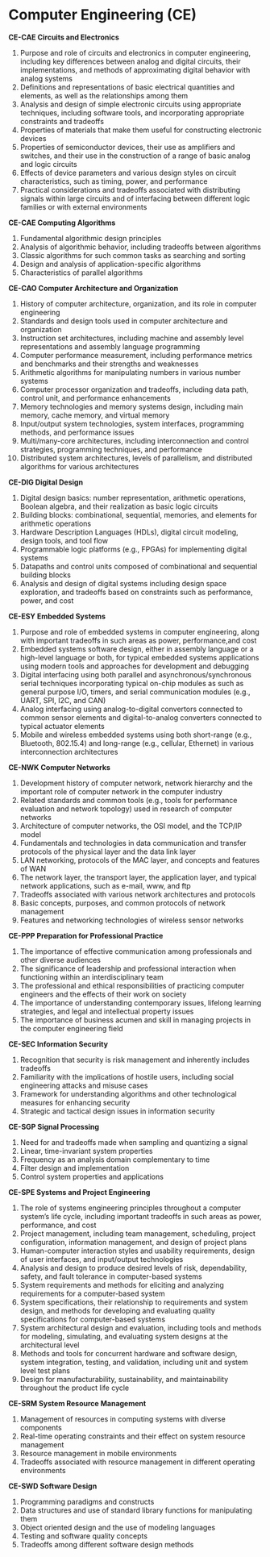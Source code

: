 # Computer Engineering (CE)

**CE-CAE Circuits and Electronics**
1. Purpose and role of circuits and electronics in computer engineering, including key differences between analog and digital circuits, their implementations, and methods of approximating digital behavior with analog systems
2. Definitions and representations of basic electrical quantities and elements, as well as the relationships among them
3. Analysis and design of simple electronic circuits using appropriate techniques, including software tools, and incorporating appropriate constraints and tradeoffs
4. Properties of materials that make them useful for constructing electronic devices
5. Properties of semiconductor devices, their use as amplifiers and switches, and their use in the construction of a range of basic analog and logic circuits
6. Effects of device parameters and various design styles on circuit characteristics, such as timing, power, and performance
7. Practical considerations and tradeoffs associated with distributing signals within large circuits and of interfacing between different logic families or with external environments

**CE-CAE Computing Algorithms**
1. Fundamental algorithmic design principles
2. Analysis of algorithmic behavior, including tradeoffs between algorithms
3. Classic algorithms for such common tasks as searching and sorting
4. Design and analysis of application-specific algorithms
5. Characteristics of parallel algorithms

**CE-CAO Computer Architecture and Organization**
1. History of computer architecture, organization, and its role in computer engineering
2. Standards and design tools used in computer architecture and organization
3. Instruction set architectures, including machine and assembly level representations and assembly language programming
4. Computer performance measurement, including performance metrics and benchmarks and their strengths and weaknesses
5. Arithmetic algorithms for manipulating numbers in various number systems
6. Computer processor organization and tradeoffs, including data path, control unit, and performance enhancements
7. Memory technologies and memory systems design, including main memory, cache memory, and virtual memory
8. Input/output system technologies, system interfaces, programming methods, and performance issues
9. Multi/many-core architectures, including interconnection and control strategies, programming techniques, and performance
10. Distributed system architectures, levels of parallelism, and distributed algorithms for various architectures

**CE-DIG Digital Design**
1. Digital design basics: number representation, arithmetic operations, Boolean algebra, and their realization as basic logic circuits
2. Building blocks: combinational, sequential, memories, and elements for arithmetic operations
3. Hardware Description Languages (HDLs), digital circuit modeling, design tools, and tool flow
4. Programmable logic platforms (e.g., FPGAs) for implementing digital systems
5. Datapaths and control units composed of combinational and sequential building blocks
6. Analysis and design of digital systems including design space exploration, and tradeoffs based on constraints such as performance, power, and cost

**CE-ESY Embedded Systems**
1. Purpose and role of embedded systems in computer engineering, along with important tradeoffs in such areas as power, performance,and cost
2. Embedded systems software design, either in assembly language or a high-level language or both, for typical embedded systems
applications using modern tools and approaches for development and debugging
3. Digital interfacing using both parallel and asynchronous/synchronous serial techniques incorporating typical on-chip modules as such as general purpose I/O, timers, and serial communication modules (e.g., UART, SPI, I2C, and CAN)
4. Analog interfacing using analog-to-digital convertors connected to common sensor elements and digital-to-analog converters
connected to typical actuator elements
5. Mobile and wireless embedded systems using both short-range (e.g., Bluetooth, 802.15.4) and long-range (e.g., cellular, Ethernet) in various interconnection architectures

**CE-NWK Computer Networks**
1. Development history of computer network, network hierarchy and the important role of computer network in the computer industry
2. Related standards and common tools (e.g., tools for performance evaluation and network topology) used in research of computer
networks
3. Architecture of computer networks, the OSI model, and the TCP/IP model
4. Fundamentals and technologies in data communication and transfer protocols of the physical layer and the data link layer
5. LAN networking, protocols of the MAC layer, and concepts and features of WAN
6. The network layer, the transport layer, the application layer, and typical network applications, such as e-mail, www, and ftp
7. Tradeoffs associated with various network architectures and protocols
8. Basic concepts, purposes, and common protocols of network management
9. Features and networking technologies of wireless sensor networks

**CE-PPP Preparation for Professional Practice**
1. The importance of effective communication among professionals and other diverse audiences
2. The significance of leadership and professional interaction when functioning within an interdisciplinary team
3. The professional and ethical responsibilities of practicing computer engineers and the effects of their work on society
4. The importance of understanding contemporary issues, lifelong learning strategies, and legal and intellectual property issues
5. The importance of business acumen and skill in managing projects in the computer engineering field

**CE-SEC Information Security**
1. Recognition that security is risk management and inherently includes tradeoffs
2. Familiarity with the implications of hostile users, including social engineering attacks and misuse cases
3. Framework for understanding algorithms and other technological measures for enhancing security
4. Strategic and tactical design issues in information security

**CE-SGP Signal Processing**
1. Need for and tradeoffs made when sampling and quantizing a signal
2. Linear, time-invariant system properties
3. Frequency as an analysis domain complementary to time
4. Filter design and implementation
5. Control system properties and applications

**CE-SPE Systems and Project Engineering**
1. The role of systems engineering principles throughout a computer system’s life cycle, including important tradeoffs in such areas as power, performance, and cost
2. Project management, including team management, scheduling, project configuration, information management, and design of project
plans
3. Human-computer interaction styles and usability requirements, design of user interfaces, and input/output technologies
4. Analysis and design to produce desired levels of risk, dependability, safety, and fault tolerance in computer-based systems
5. System requirements and methods for eliciting and analyzing requirements for a computer-based system
6. System specifications, their relationship to requirements and system design, and methods for developing and evaluating quality
specifications for computer-based systems
7. System architectural design and evaluation, including tools and methods for modeling, simulating, and evaluating system designs at the architectural level
8. Methods and tools for concurrent hardware and software design, system integration, testing, and validation, including unit and system level test plans
9. Design for manufacturability, sustainability, and maintainability throughout the product life cycle

**CE-SRM System Resource Management**
1. Management of resources in computing systems with diverse components
2. Real-time operating constraints and their effect on system resource management
3. Resource management in mobile environments
4. Tradeoffs associated with resource management in different operating environments

**CE-SWD Software Design**
1. Programming paradigms and constructs
2. Data structures and use of standard library functions for manipulating them
3. Object oriented design and the use of modeling languages
4. Testing and software quality concepts
5. Tradeoffs among different software design methods